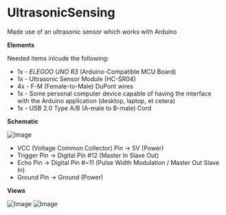 # UltrasonicSensing
Made use of an ultrasonic sensor which works with Arduino

**Elements**

Needed items inlcude the following:

- 1x - _ELEGOO UNO R3_ (Arduino-Compatible MCU Board)
- 1x - Ultrasonic Sensor Module (HC-SR04)
- 4x - F-M (Female-to-Male) DuPont wires
- 1x - Some personal computer device capable of having the interface with the Arduino application (desktop, laptop, et cetera) 
- 1x - USB 2.0 Type A/B (A-male to B-male) Cord


**Schematic**

![Image](https://user-images.githubusercontent.com/46213695/227797867-08ba3609-52d7-4756-aa14-329b1854f82e.jpg)

- VCC  (Voltage Common Collector) Pin → 5V (Power)
- Trigger Pin → Digital Pin #12 (Master In Slave Out)
- Echo Pin → Digital Pin #~11 (Pulse Width Modulation /  Master Out Slave In)
- Ground Pin → Ground (Power)


**Views**

![Image](https://user-images.githubusercontent.com/46213695/227797191-87d242d8-d230-4a9a-9fff-2f8800636aa2.JPG)
![Image](https://user-images.githubusercontent.com/46213695/227797190-6941cf35-f1da-451f-8321-39c51f022650.JPG)
